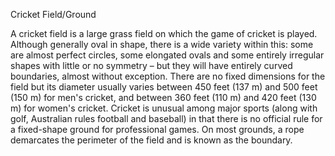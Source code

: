 

Cricket Field/Ground

A cricket field is a large grass field on which the game of cricket is played. Although generally oval in shape, there is a wide variety within this: some are almost perfect circles, some elongated ovals and some entirely irregular shapes with little or no symmetry – but they will have entirely curved boundaries, almost without exception. There are no fixed dimensions for the field but its diameter usually varies between 450 feet (137 m) and 500 feet (150 m) for men's cricket, and between 360 feet (110 m) and 420 feet (130 m) for women's cricket. Cricket is unusual among major sports (along with golf, Australian rules football and baseball) in that there is no official rule for a fixed-shape ground for professional games. On most grounds, a rope demarcates the perimeter of the field and is known as the boundary.


